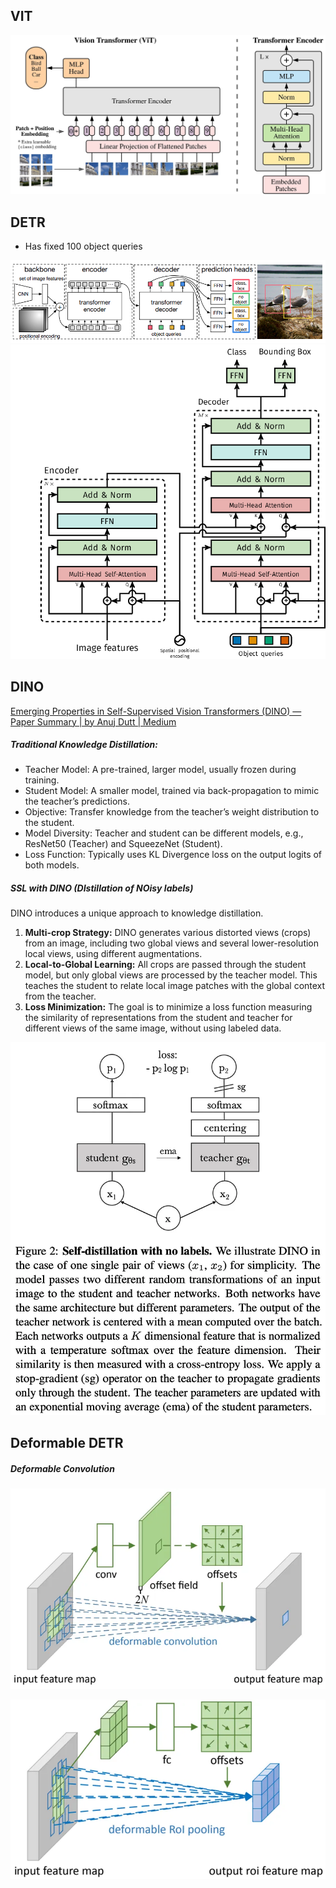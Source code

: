
## VIT

![](attachments/Pasted%20image%2020250127162012.png)


## DETR

- Has fixed 100 object queries

![](attachments/Pasted%20image%2020250410090245.png)
![](attachments/Pasted%20image%2020250410090241.png)
## DINO

[Emerging Properties in Self-Supervised Vision Transformers (DINO) — Paper Summary | by Anuj Dutt | Medium](https://medium.com/@anuj.dutt9/emerging-properties-in-self-supervised-vision-transformers-dino-paper-summary-4c7a6ed68161)
##### Traditional Knowledge Distillation:
- Teacher Model: A pre-trained, larger model, usually frozen during training.
- Student Model: A smaller model, trained via back-propagation to mimic the teacher’s predictions.
- Objective: Transfer knowledge from the teacher’s weight distribution to the student.
- Model Diversity: Teacher and student can be different models, e.g., ResNet50 (Teacher) and SqueezeNet (Student).
- Loss Function: Typically uses KL Divergence loss on the output logits of both models.

##### SSL with DINO (DIstillation of NOisy labels)
DINO introduces a unique approach to knowledge distillation.

1. **Multi-crop Strategy:** DINO generates various distorted views (crops) from an image, including two global views and several lower-resolution local views, using different augmentations.
2. **Local-to-Global Learning:** All crops are passed through the student model, but only global views are processed by the teacher model. This teaches the student to relate local image patches with the global context from the teacher.
3. **Loss Minimization:** The goal is to minimize a loss function measuring the similarity of representations from the student and teacher for different views of the same image, without using labeled data.

![](attachments/Pasted%20image%2020250409150743.png)



## Deformable DETR

##### Deformable Convolution
![](attachments/Pasted%20image%2020250410090157.png)

![](attachments/Pasted%20image%2020250410091610.png)









